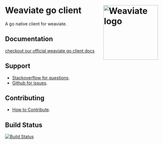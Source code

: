 # Weaviate go client  <img alt='Weaviate logo' src='https://raw.githubusercontent.com/semi-technologies/weaviate/19de0956c69b66c5552447e84d016f4fe29d12c9/docs/assets/weaviate-logo.png' width='180' align='right' />

A go native client for weaviate.

## Documentation

[checkout our official weaviate go client docs](https://weaviate.io/developers/weaviate/current/client-libraries/go.html)

## Support

- [Stackoverflow for questions](https://stackoverflow.com/questions/tagged/weaviate).
- [Github for issues](https://github.com/weaviate/weaviate-go-client/issues).

## Contributing

- [How to Contribute](https://github.com/weaviate/weaviate/blob/master/CONTRIBUTE.md).

## Build Status
[![Build Status](https://github.com/weaviate/weaviate-go-client/actions/workflows/.github/workflows/tests.yaml/badge.svg?branch=master)](https://github.com/weaviate/weaviate-go-client/actions/workflows/.github/workflows/tests.yaml)
